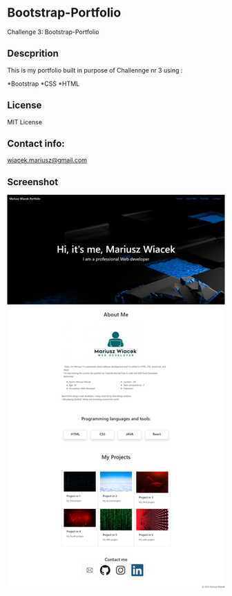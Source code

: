 # Bootstrap-Portfolio

Challenge 3: Bootstrap-Portfolio

## Descprition
This is my portfolio built in purpose of Challennge nr 3 using :

*Bootstrap
*CSS
*HTML

## License

MIT License

## Contact info: 
wiacek.mariusz@gmail.com

## Screenshot

![screenshot](images/screenshot.png)


